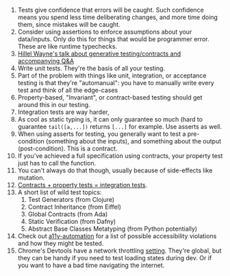 1. Tests give confidence that errors will be caught. Such confidence means you spend less time deliberating changes, and more time doing them, since mistakes will be caught.
1. Consider using assertions to enforce assumptions about your data/inputs. Only do this for things that would be programmer error. These are like runtime typechecks.
1. [Hillel Wayne's talk about generative testing/contracts and accompanying Q&A](hillelwayne.com/talks/beyond-unit-tests)
1. Write unit tests. They're the basis of all your testing.
1. Part of the problem with things like unit, integration, or acceptance testing is that they're "automanual": you have to manually write every test and think of all the edge-cases
1. Property-based, "Invariant", or contract-based testing should get around this in our testing.
1. Integration tests are way harder,
1. As cool as static typing is, it can only guarantee so much (hard to guarantee `tail([a,...])` returns `[...]` for example. Use asserts as well.
1. When using asserts for testing, you generally want to test a pre-condition (something about the inputs), and something about the output (post-condition). This is a contract.
1. If you've achieved a full specification using contracts, your property test just has to call the function.
1. You can't always do that though, usually because of side-effects like mutation.
1. [Contracts + property tests = integration tests](https://youtu.be/MYucYon2-lk?t=1335). 
1. A short list of wild test topics:
	1. Test Generators (from Clojure)
	1. Contract Inheritance (from Eiffel)
	1. Global Contracts (from Ada)
	1. Static Verification (from Dafny)
	1. Abstract Base Classes Metatyping (from Python potentially)
1. Check out [a11y-automation](https://a11y-automation.dev) for a list of possible accessibility violations and how they might be tested.
1. Chrome's Devtools have a network throttling [setting](https://developer.chrome.com/docs/devtools/settings/throttling/). They're global, but they can be handy if you need to test loading states during dev. Or if you want to have a bad time navigating the internet.
